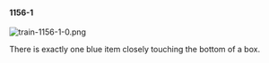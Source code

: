 #### 1156-1
![train-1156-1-0.png](https://github.com/lil-lab/nlvr/raw/master/nlvr/train/images/60/train-1156-1-0.png "train-1156-1-0.png")

There is exactly one blue item closely touching the bottom of a box.